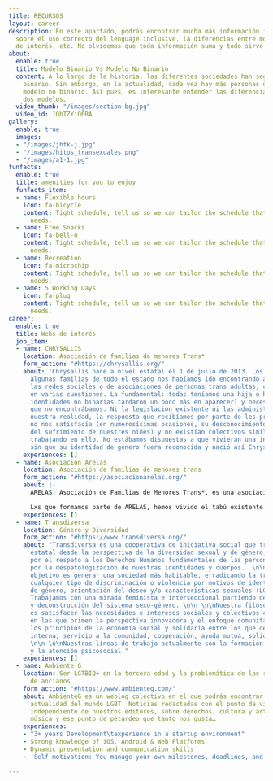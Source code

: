 ```yaml
---
title: RECURSOS
layout: career
description: En este apartado, podrás encontrar mucha más información interesante
  sobre el uso correcto del lenguaje inclusive, la diferencias entre modelos, enlaces
  de interés, etc. No olvidemos que toda información suma y todo sirve para aprender....
about:
  enable: true
  title: Modelo Binario Vs Modelo No Binario
  content: A lo largo de la historia, las diferentes sociedades han seguido el modelo
    binario. Sin embargo, en la actualidad, cada vez hay más personas que siguen el
    modelo no binario. Así pues, es interesante entender las diferencias entre estos
    dos modelos.
  video_thumb: "/images/section-bg.jpg"
  video_id: 1QbTZYiQ6BA
gallery:
  enable: true
  images:
  - "/images/jhfk-j.jpg"
  - "/images/hitos_transexuales.png"
  - "/images/a1-1.jpg"
funfacts:
  enable: true
  title: amenities for you to enjoy
  funfacts_item:
  - name: Flexible hours
    icon: fa-bicycle
    content: Tight schedule, tell us so we can tailor the schedule that fits your
      needs.
  - name: Free Snacks
    icon: fa-bell-o
    content: Tight schedule, tell us so we can tailor the schedule that fits your
      needs.
  - name: Recreation
    icon: fa-microchip
    content: Tight schedule, tell us so we can tailor the schedule that fits your
      needs.
  - name: 5 Working Days
    icon: fa-plug
    content: Tight schedule, tell us so we can tailor the schedule that fits your
      needs.
career:
  enable: true
  title: Webs de interés
  job_item:
  - name: CHRYSALLIS
    location: Asociación de familias de menores Trans*
    form_action: "#https://chrysallis.org/"
    about: 'Chrysallis nace a nivel estatal el 1 de julio de 2013. Los meses previos
      algunas familias de todo el estado nos habíamos ido encontrando a través de
      las redes sociales o de asociaciones de personas trans adultas, coincidiendo
      en varias cuestiones. La fundamental: todas teníamos una hija o hijo trans (las
      identidades no binarias tardaron un poco más en aparecer) y necesitábamos respuestas
      que no encontrábamos. Ni la legislación existente ni las administraciones, contemplaban
      nuestra realidad, la respuesta que recibíamos por parte de les profesionales
      no nos satisfacía (en numerosísimas ocasiones, su desconocimiento era la causa
      del sufrimiento de nuestres niñes) y no existían colectivos similares que estuvieran
      trabajando en ello. No estábamos dispuestas a que vivieran una infancia y juventud
      sin que su identidad de género fuera reconocida y nació así Chrysallis.'
    experiences: []
  - name: Asociación Arelas
    location: Asociación de familias de menores trans
    form_action: "#https://asociacionarelas.org/"
    about: |-
      ARELAS, Asociación de Familias de Menores Trans*, es una asociación formada por familias de niñxs y adolescentes transexuales, que además cuenta con un grupo de trabajo de Adultxs Trans, para poder llegar así a todo el colectivo.

      Lxs que formamos parte de ARELAS, hemos vivido el tabú existente en la sociedad con respecto a la transexualidad de nuestrxs hijxs. Hemos visto como ese mismo tabú lo han sentido nuestrxs hijxs ya que desde bien pequeñxs observan, que por encima de todo, lxs equivocadxs son ellxs y que por tanto deben ajustarse a lo que la sociedad entiende por “normal”. Cada familia hemos vivido y enfrentado estos prejuicios de una manera distinta pero todas, más tarde o más temprano, hemos decidido que ante todo, lo más importante era la felicidad de nuestrxs hijxs.
    experiences: []
  - name: Transdiversa
    location: Género y Diversidad
    form_action: "#https://www.transdiversa.org/"
    about: "Transdiversa es una cooperativa de iniciativa social que trabaja a nivel
      estatal desde la perspectiva de la diversidad sexual y de género, apostando
      por el respeto a los Derechos Humanos fundamentales de las personas trans y
      por la despatologización de nuestras identidades y cuerpos.  \n\n \n\nNuestro
      objetivo es generar una sociedad más habitable, erradicando la transfobia y
      cualquier tipo de discriminación o violencia por motivos de identidad y/o expresión
      de género, orientación del deseo y/o características sexuales (LGTBQIfobia).
      Trabajamos con una mirada feminista e interseccional partiendo del cuestionamiento
      y deconstrucción del sistema sexo-género. \n\n \n\nNuestra filosofía como cooperativa
      es satisfacer las necesidades e intereses sociales y colectivos con actuaciones
      en las que primen la perspectiva innovadora y el enfoque comunitario. Seguimos
      los principios de la economía social y solidaria entre los que destacamos: democracia
      interna, servicio a la comunidad, cooperación, ayuda mutua, solidaridad y responsabilidad.
      \n\n \n\nNuestras líneas de trabajo actualmente son la formación y concienciación
      y la atención psicosocial."
    experiences: []
  - name: Ambiente G
    location: Ser LGTBIQ+ en la tercera edad y la problemática de las residencias
      de ancianos
    form_action: "#https://www.ambienteg.com/"
    about: AmbienteG es un weblog colectivo en el que podrás encontrar toda la la
      actualidad del mundo LGBT. Noticias redactadas con el punto de vista único e
      independiente de nuestros editores, sobre derechos, cultura y arte, cine, tendencias,
      música y ese punto de petardeo que tanto nos gusta…
    experiences:
    - "3+ years Development\texperience in a startup environment"
    - Strong knowledge of iOS, Android & Web Platforms
    - Dynamic presentation and communication skills
    - 'Self-motivation: You manage your own milestones, deadlines, and priorities'

---
```

